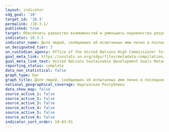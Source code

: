 ```yaml
---
layout: indicator
sdg_goal: '10'
target_id: '10.3'
permalink: /10-3-1/
published: true
target: Обеспечить равенство возможностей и уменьшить неравенство результатов, в том числе путем отмены дискриминационных законов, политики и практики и содействия принятию соответствующего законодательства, политики и мер в этом направлении
indicator: 10.3.1
indicator_name: Доля людей, сообщивших об испытанных ими лично в последние 12 месяцев проявлениях дискриминации или преследованиях на основании, дискриминация на котором запрещена международным правом прав человека
un_designated_tier: 3
un_custodian_agency: Office of the United Nations High Commissioner for Human Rights (OHCHR)
goal_meta_link: https://unstats.un.org/sdgs/files/metadata-compilation/Metadata-Goal-10.pdf
goal_meta_link_text: United Nations Sustainable Development Goals Metadata (PDF 4.0 MB)
reporting_status: complete
data_non_statistical: false
graph_type: bar
graph_title: Доля людей, сообщивших об испытанных ими лично в последние 12 месяцев проявлениях дискриминации или преследованиях на основании, дискриминация на котором запрещена международным правом прав человека
national_geographical_coverage: Кыргызская Республика
data_show_map: false
source_active_1: false
source_active_2: false
source_active_3: false
source_active_4: false
source_active_5: false
source_active_6: false
indicator_sort_order: 10-03-01
---
```


